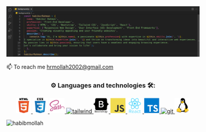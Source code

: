 <!-- <h1 align="left">Hey!👋 I'm Habibur Rahman</h1> -->
<img src="./Screenshot.png">
<!-- <code>const habiburRahman = {
  name: 'Habibur Rahman',
  profession: 'Front-End Developer',
  skills: ['HTML', 'CSS', 'Bootstrap', 'Tailwind CSS', 'JavaScript', 'React'],
  expertise: ['Responsive Web Design', 'User Interface (UI) Development', 'Front-End Frameworks'],
  passion: 'Creating visually appealing and user-friendly websites',
  describe() {
    console.log(\`Hi, I'm ${this.name}, a passionate ${this.profession} with expertise in ${this.skills.join(', ')}.
I specialize in ${this.expertise.join(', ')} and thrive on transforming ideas into beautiful and interactive web experiences.
My passion lies in ${this.passion}, ensuring that users have a seamless and engaging browsing experience.
Let's collaborate and bring your vision to life!\`);
  },
};
habiburRahman.describe();</code> -->
<!-- <p align="left">An enthusiastic and determined learner from Bangladesh 🇧🇩, committed to expanding my knowledge and skills in order to make a positive impact on my community and the world.</p> -->

<p>📫 To reach me <a href="mailto:hrmollah2002@gmail.com">hrmollah2002@gmail.com</a></p>

<h3 align="center">⚙ Languages and technologies 🛠:</h3>
<p align="center">
    <a href="https://www.w3.org/html/" target="_blank" rel="noreferrer"> <img src="https://raw.githubusercontent.com/devicons/devicon/master/icons/html5/html5-original-wordmark.svg" alt="html5" width="40" height="40"/> </a>
    <a href="https://www.w3schools.com/css/" target="_blank" rel="noreferrer"> <img src="https://raw.githubusercontent.com/devicons/devicon/master/icons/css3/css3-original-wordmark.svg" alt="css3" width="40" height="40"/> </a>
    <a href="https://sass-lang.com" target="_blank" rel="noreferrer"> <img src="https://raw.githubusercontent.com/devicons/devicon/master/icons/sass/sass-original.svg" alt="sass" width="40" height="40"/> </a>
    <a href="https://tailwindcss.com/" target="_blank" rel="noreferrer"> <img src="https://www.vectorlogo.zone/logos/tailwindcss/tailwindcss-icon.svg" alt="tailwind" width="40" height="40"/> </a>
    <a href="https://getbootstrap.com" target="_blank" rel="noreferrer"> <img src="https://raw.githubusercontent.com/devicons/devicon/master/icons/bootstrap/bootstrap-plain-wordmark.svg" alt="bootstrap" width="40" height="40"/> </a>
    <a href="https://developer.mozilla.org/en-US/docs/Web/JavaScript" target="_blank" rel="noreferrer"> <img src="https://raw.githubusercontent.com/devicons/devicon/master/icons/javascript/javascript-original.svg" alt="javascript" width="40" height="40"/> </a>
    <a href="https://react.dev/" target="_blank" rel="noreferrer"> <img src="https://raw.githubusercontent.com/devicons/devicon/master/icons/react/react-original-wordmark.svg" alt="react" width="40" height="40"/> </a>
    <a href="https://www.typescriptlang.org/" target="_blank" rel="noreferrer"> <img src="https://raw.githubusercontent.com/devicons/devicon/master/icons/typescript/typescript-original.svg" alt="typescript" width="40" height="40"/> </a>
    <a href="https://git-scm.com/" target="_blank" rel="noreferrer"> <img src="https://www.vectorlogo.zone/logos/git-scm/git-scm-icon.svg" alt="git" width="40" height="40"/> </a>
    <a href="https://www.linux.org/" target="_blank" rel="noreferrer"> <img src="https://raw.githubusercontent.com/devicons/devicon/master/icons/linux/linux-original.svg" alt="linux" width="40" height="40"/> </a>
</p>

<!--<p align="center"><img src="https://github-readme-streak-stats.herokuapp.com/?user=habibmollah&theme=dark" alt="habibmollah" /></p>-->

<!-- <p align="center">&nbsp;<img src="https://github-readme-stats.vercel.app/api?username=habibmollah&show_icons=true&theme=merko&title_color=ffffff&text_color=ffffff&bg_color=000000&locale=en" alt="habibmollah" /></p> -->

<!-- <h3 align="center">Connect with me</h3>
<p align="center">
<a href="https://twitter.com/habibalbd" target="blank"><img align="center" src="https://raw.githubusercontent.com/rahuldkjain/github-profile-readme-generator/master/src/images/icons/Social/twitter.svg" alt="habibalbd" height="30" width="40" /></a>
<a href="https://linkedin.com/in/habib-ibn-tofazzal" target="blank"><img align="center" src="https://raw.githubusercontent.com/rahuldkjain/github-profile-readme-generator/master/src/images/icons/Social/linked-in-alt.svg" alt="habib-ibn-tofazzal" height="30" width="40" /></a>
<a href="https://fb.com/habib.ibn.tofazzal" target="blank"><img align="center" src="https://raw.githubusercontent.com/rahuldkjain/github-profile-readme-generator/master/src/images/icons/Social/facebook.svg" alt="habib.ibn.tofazzal" height="30" width="40" /></a>
</p> -->

<p align="left"> <img style="width:130px" src="https://komarev.com/ghpvc/?username=habibmollah&label=Profile%20views&color=34AEEB&style=flat" alt="habibmollah" /> </p>
